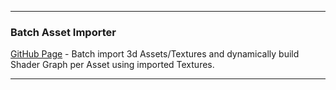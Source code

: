  ---
 ### Batch Asset Importer

[GitHub Page](https://github.com/BlakeXYZ/Blender-Tools/tree/main/_batch_asset_importer) - Batch import 3d Assets/Textures and dynamically build Shader Graph per Asset using imported Textures.

---
